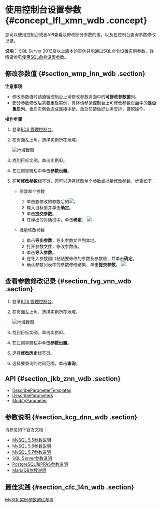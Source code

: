 # 使用控制台设置参数 {#concept_lfl_xmn_wdb .concept}

您可以使用控制台或者API查看及修改部分参数的值，以及在控制台查询参数修改记录。

**说明：** SQL Server 2012及以上版本的实例只能通过SQL命令设置实例参数，详情请参见[使用SQL命令设置参数](intl.zh-CN/用户指南/实例管理/设置实例参数/使用SQL命令设置参数.md#)。

## 修改参数值 {#section_wmp_lnn_wdb .section}

**注意事项**

-   修改参数值时请遵循控制台上可修改参数页面中的**可修改参数值**列。
-   部分参数修改后需要重启实例，具体请参见控制台上可修改参数页面中的**是否重启**列。重启实例会造成连接中断，重启前请做好业务安排，谨慎操作。

**操作步骤**

1.  登录[RDS 管理控制台](https://rds.console.aliyun.com)。
2.  在页面左上角，选择实例所在地域。

    ![地域截图](http://static-aliyun-doc.oss-cn-hangzhou.aliyuncs.com/assets/img/7882/155557873837169_zh-CN.png)

3.  找到目标实例，单击实例ID。
4.  在左侧导航栏中单击**参数设置**。
5.  在**可修改参数**标签页，您可以选择修改单个参数或批量修改参数，步骤如下：
    -   修改单个参数

        1.  单击要修改的参数后的![](http://docs-aliyun.cn-hangzhou.oss.aliyun-inc.com/assets/attach/26179/cn_zh/1466499669749/Image%20005.png)。
        2.  输入目标值并单击**确定**。
        3.  单击**提交参数**。
        4.  在弹出的对话框中，单击**确定**。
        ![](http://static-aliyun-doc.oss-cn-hangzhou.aliyuncs.com/assets/img/7895/15555787383045_zh-CN.png)

    -   批量修改参数

        1.  单击**导出参数**，导出参数文件到本地。
        2.  打开参数文件，修改参数值。
        3.  单击**导入参数**。
        4.  在导入参数窗口粘贴要修改的参数及参数值，并单击**确定**。
        5.  确认参数列表中的参数修改结果，单击**提交参数**。
        ![](http://static-aliyun-doc.oss-cn-hangzhou.aliyuncs.com/assets/img/7895/15555787383046_zh-CN.png)


## 查看参数修改记录 {#section_fvg_vnn_wdb .section}

1.  登录[RDS 管理控制台](https://rds.console.aliyun.com/)。
2.  在页面左上角，选择实例所在地域。

    ![地域截图](http://static-aliyun-doc.oss-cn-hangzhou.aliyuncs.com/assets/img/7882/155557873837169_zh-CN.png)

3.  找到目标实例，单击实例ID。
4.  在左侧导航栏中单击**参数设置**。
5.  选择**修改历史**标签页。
6.  选择要查询的时间范围，单击**查询**。

## API {#section_jkb_znn_wdb .section}

-   [DescribeParameterTemplates](../../../../intl.zh-CN/API参考/参数管理/DescribeParameterTemplates.md#)
-   [DescribeParameters](../../../../intl.zh-CN/API参考/参数管理/DescribeParameters.md#)
-   [ModifyParameter](../../../../intl.zh-CN/API参考/参数管理/ModifyParameter.md#)

## 参数说明 {#section_kcg_dnn_wdb .section}

请参见如下官方文档：

-   [MySQL 5.5参数说明](http://dev.mysql.com/doc/refman/5.5/en/server-system-variables.html)
-   [MySQL 5.6参数说明](http://dev.mysql.com/doc/refman/5.6/en/server-system-variables.html)
-   [MySQL 5.7参数说明](http://dev.mysql.com/doc/refman/5.7/en/server-system-variables.html)
-   [SQL Server参数说明](https://docs.microsoft.com/en-us/sql/database-engine/configure-windows/server-configuration-options-sql-server?view=sql-server-2017)
-   [PostgreSQL和PPAS参数说明](https://www.postgresql.org/docs/10/static/runtime-config.html)
-   [MariaDB参数说明](https://mariadb.com/kb/en/library/server-system-variables/)

## 最佳实践 {#section_cfc_14n_wdb .section}

[MySQL实例参数调优参考](https://www.alibabacloud.com/help/zh/doc-detail/63255.htm)

